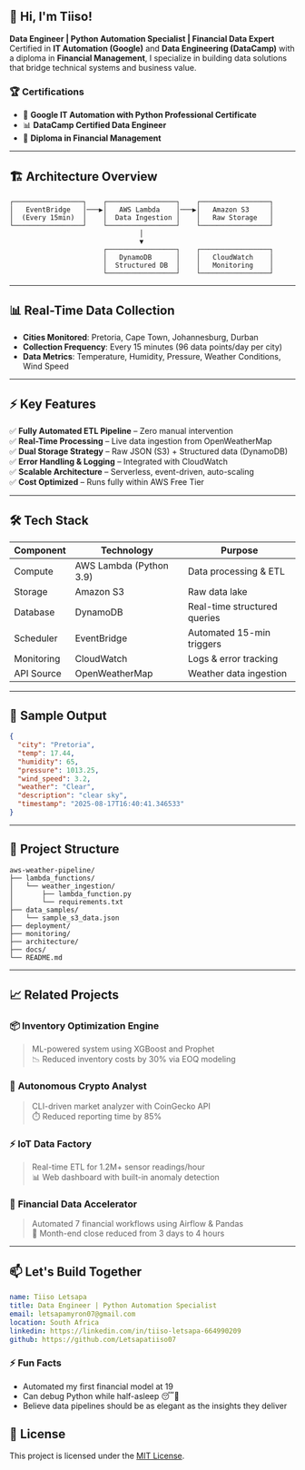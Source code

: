 ## 👋 Hi, I'm Tiiso!

**Data Engineer | Python Automation Specialist | Financial Data Expert**  
Certified in **IT Automation (Google)** and **Data Engineering (DataCamp)** with a diploma in **Financial Management**, I specialize in building data solutions that bridge technical systems and business value.

### 🏆 Certifications
- 🧠 **Google IT Automation with Python Professional Certificate**
- 📊 **DataCamp Certified Data Engineer**
- 💼 **Diploma in Financial Management**

---

## 🏗️ Architecture Overview

```text
┌─────────────────┐    ┌─────────────────┐    ┌─────────────────┐
│   EventBridge   │───▶│   AWS Lambda    │───▶│   Amazon S3     │
│  (Every 15min)  │    │  Data Ingestion │    │   Raw Storage   │
└─────────────────┘    └─────────────────┘    └─────────────────┘
                                │
                                ▼
                       ┌─────────────────┐    ┌─────────────────┐
                       │   DynamoDB      │    │   CloudWatch    │
                       │  Structured DB  │    │   Monitoring    │
                       └─────────────────┘    └─────────────────┘
```

---

## 📊 Real-Time Data Collection

- **Cities Monitored**: Pretoria, Cape Town, Johannesburg, Durban
- **Collection Frequency**: Every 15 minutes (96 data points/day per city)
- **Data Metrics**: Temperature, Humidity, Pressure, Weather Conditions, Wind Speed

---

## ⚡ Key Features

✅ **Fully Automated ETL Pipeline** – Zero manual intervention  
✅ **Real-Time Processing** – Live data ingestion from OpenWeatherMap  
✅ **Dual Storage Strategy** – Raw JSON (S3) + Structured data (DynamoDB)  
✅ **Error Handling & Logging** – Integrated with CloudWatch  
✅ **Scalable Architecture** – Serverless, event-driven, auto-scaling  
✅ **Cost Optimized** – Runs fully within AWS Free Tier  

---

## 🛠️ Tech Stack

| Component    | Technology             | Purpose                      |
|--------------|------------------------|------------------------------|
| Compute      | AWS Lambda (Python 3.9) | Data processing & ETL        |
| Storage      | Amazon S3              | Raw data lake                |
| Database     | DynamoDB               | Real-time structured queries |
| Scheduler    | EventBridge            | Automated 15-min triggers    |
| Monitoring   | CloudWatch             | Logs & error tracking        |
| API Source   | OpenWeatherMap         | Weather data ingestion       |

---

## 🧪 Sample Output

```json
{
  "city": "Pretoria",
  "temp": 17.44,
  "humidity": 65,
  "pressure": 1013.25,
  "wind_speed": 3.2,
  "weather": "Clear",
  "description": "clear sky",
  "timestamp": "2025-08-17T16:40:41.346533"
}
```

---

## 📁 Project Structure

```
aws-weather-pipeline/
├── lambda_functions/
│   └── weather_ingestion/
│       ├── lambda_function.py
│       └── requirements.txt
├── data_samples/
│   └── sample_s3_data.json
├── deployment/
├── monitoring/
├── architecture/
├── docs/
└── README.md
```

---

## 📈 Related Projects

### 📦 **Inventory Optimization Engine**
> ML-powered system using XGBoost and Prophet  
> 📉 Reduced inventory costs by 30% via EOQ modeling

### 🤖 **Autonomous Crypto Analyst**
> CLI-driven market analyzer with CoinGecko API  
> ⏱️ Reduced reporting time by 85%

### ⚡ **IoT Data Factory**
> Real-time ETL for 1.2M+ sensor readings/hour  
> 📊 Web dashboard with built-in anomaly detection

### 🏦 **Financial Data Accelerator**
> Automated 7 financial workflows using Airflow & Pandas  
> 📅 Month-end close reduced from 3 days to 4 hours

---

## 📫 Let's Build Together

```yaml
name: Tiiso Letsapa
title: Data Engineer | Python Automation Specialist
email: letsapamyron07@gmail.com
location: South Africa
linkedin: https://linkedin.com/in/tiiso-letsapa-664990209
github: https://github.com/Letsapatiiso07
```

### ⚡ Fun Facts
- Automated my first financial model at 19
- Can debug Python while half-asleep 😴🐍
- Believe data pipelines should be as elegant as the insights they deliver

## 📜 License

This project is licensed under the [MIT License](LICENSE).




